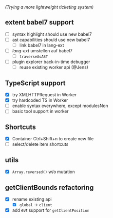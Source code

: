 *(Trying a more lightweight ticketing system)*

## extent babel7 support

- [ ] syntax highlight should use new babel7
- [ ] ast capabilities should use new babel7
  - [ ] link babel7 in lang-ext
- [ ] *lang-ext* umstellen auf babel7
  - [ ] `traverseAsAST`
- [ ] plugin explorer back-in-time debugger
  - [ ] reuse existing worker api (@Jens)

## TypeScript support

- [x] try XMLHTTPRequest in Worker
- [x] try hardcoded TS in Worker
- [ ] enable syntax everywhere, except modulesNon
- [ ] basic tool support in worker

## Shortcuts

- [x] Container Ctrl+Shift+n to create new file
- [ ] select/delete item shortcuts

## utils

- [x] `Array.reversed()` w/o mutation

## getClientBounds refactoring

- [x] rename existing api 
  - [x] `global` -> `client`
- [x] add evt support for `getClientPosition`

